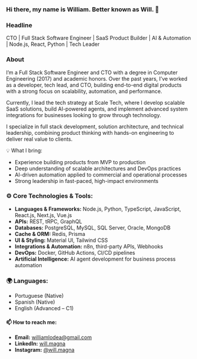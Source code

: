 ### Hi there, my name is William. Better known as Will. 👋


### Headline

CTO | Full Stack Software Engineer | SaaS Product Builder | AI & Automation | Node.js, React, Python | Tech Leader

### About

I’m a Full Stack Software Engineer and CTO with a degree in Computer Engineering (2017) and academic honors. Over the past years, I’ve worked as a developer, tech lead, and CTO, building end-to-end digital products with a strong focus on scalability, automation, and performance.

Currently, I lead the tech strategy at Scale Tech, where I develop scalable SaaS solutions, build AI-powered agents, and implement advanced system integrations for businesses looking to grow through technology.

I specialize in full stack development, solution architecture, and technical leadership, combining product thinking with hands-on engineering to deliver real value to clients.

💡 What I bring:
- Experience building products from MVP to production  
- Deep understanding of scalable architectures and DevOps practices  
- AI-driven automation applied to commercial and operational processes  
- Strong leadership in fast-paced, high-impact environments

### ⚙️ Core Technologies & Tools:
- **Languages & Frameworks:** Node.js, Python, TypeScript, JavaScript, React.js, Next.js, Vue.js  
- **APIs:** REST, tRPC, GraphQL  
- **Databases:** PostgreSQL, MySQL, SQL Server, Oracle, MongoDB  
- **Cache & ORM:** Redis, Prisma  
- **UI & Styling:** Material UI, Tailwind CSS  
- **Integrations & Automation:** n8n, third-party APIs, Webhooks  
- **DevOps:** Docker, GitHub Actions, CI/CD pipelines  
- **Artificial Intelligence:** AI agent development for business process automation

### 🌍 Languages:
- Portuguese (Native)  
- Spanish (Native)  
- English (Advanced – C1)

#### 📫 How to reach me:
- **Email:** williamlodea@gmail.com
- **LinkedIn:** [will.magna](https://www.linkedin.com/in/willmagna-eng/)
- **Instagram:** [@will.magna](https://www.instagram.com/will.magna/)



<!--
**willmagna/willmagna** is a ✨ _special_ ✨ repository because its `README.md` (this file) appears on your GitHub profile.

Here are some ideas to get you started:

- 🔭 I’m currently working on ...
- 🌱 I’m currently learning ...
- 👯 I’m looking to collaborate on ...
- 🤔 I’m looking for help with ...
- 💬 Ask me about ...
- 📫 How to reach me: ...
- 😄 Pronouns: ...
- ⚡ Fun fact: ...
-->


